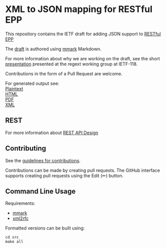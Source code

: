 # XML to JSON mapping for RESTful EPP

This repository contains the IETF draft for adding JSON support to [RESTful EPP](https://github.com/SIDN/ietf-epp-restful-transport)

The [draft](https://github.com/SIDN/ietf-epp-restful-transport/blob/main/src/draft-restful-epp-json.md) is authored using [mmark](https://mmark.miek.nl/) Markdown.

For more information about why we are working on the draft, see the short [presentation](https://www.sidnlabs.nl/downloads/6L2dl6xiV5eQY61EB14wzo/a950bcb1d4979c2b56d87d1ef6b83d45/ietf-118-restfull-epp-discussion.pdf) presented at the regext working group at IETF-118.

Contributions in the form of a Pull Request are welcome.

For generated output see:   
[Plaintext](https://sidn.github.io/ietf-epp-restful-json/draft-restful-epp-json.txt)  
[HTML](https://sidn.github.io/ietf-epp-restful-json/draft-restful-epp-json.html)  
[PDF](https://sidn.github.io/ietf-epp-restful-json/draft-restful-epp-json.pdf)  
[XML](https://sidn.github.io/ietf-epp-restful-json/draft-restful-epp-json.xml)  

## REST

For more information about [REST API Design](https://restfulapi.net/)

## Contributing

See the
[guidelines for contributions](https://github.com/SIDN/ietf-epp-restful-json/blob/main/CONTRIBUTING.md).

Contributions can be made by creating pull requests.
The GitHub interface supports creating pull requests using the Edit (✏) button.


## Command Line Usage

Requirements:

- [mmark](https://mmark.miek.nl/)
- [xml2rfc](https://github.com/ietf-tools/xml2rfc#installation)

Formatted versions can be built using:

```
cd src
make all
```
